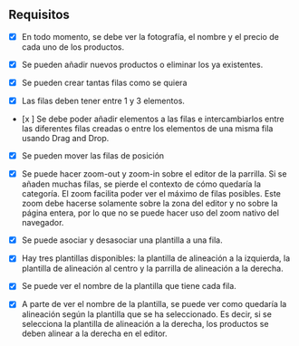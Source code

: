 ## Requisitos

- [x] En todo momento, se debe ver la fotografía, el nombre y el precio de cada uno de los productos.

- [x] Se pueden añadir nuevos productos o eliminar los ya existentes.
 
- [x] Se pueden crear tantas filas como se quiera
- [x] Las filas deben tener entre 1 y 3 elementos.
- [x ] Se debe poder añadir elementos a las filas e intercambiarlos entre las diferentes filas creadas o entre los elementos de una misma fila usando Drag and Drop.
- [x] Se pueden mover las filas de posición
- [x] Se puede hacer zoom-out y zoom-in sobre el editor de la parrilla. Si se añaden muchas filas, se pierde el contexto de cómo quedaría la categoría. El zoom facilita poder ver el
máximo de filas posibles. Este zoom debe hacerse solamente sobre la zona del editor y no sobre la página entera, por lo que no se puede hacer uso del zoom nativo del navegador.

- [x] Se puede asociar y desasociar una plantilla a una fila.
- [x] Hay tres plantillas disponibles: la plantilla de alineación a la izquierda, la plantilla de
alineación al centro y la parrilla de alineación a la derecha.
- [x] Se puede ver el nombre de la plantilla que tiene cada fila.

- [x] A parte de ver el nombre de la plantilla, se puede ver como quedaría la alineación según la plantilla que se ha seleccionado. Es decir, si se selecciona la plantilla de
alineación a la derecha, los productos se deben alinear a la derecha en el editor.